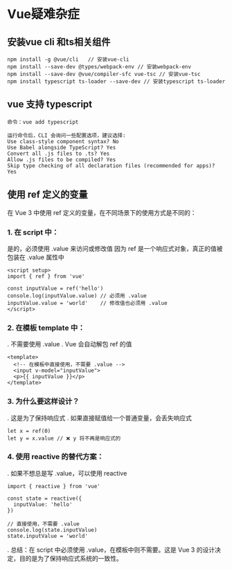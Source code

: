 # Vue疑难杂症

## 安装vue cli 和ts相关组件
```
npm install -g @vue/cli   // 安装vue-cli
npm install --save-dev @types/webpack-env // 安装webpack-env
npm install --save-dev @vue/compiler-sfc vue-tsc // 安装vue-tsc
npm install typescript ts-loader --save-dev // 安装typescript ts-loader
```
## vue 支持 typescript

```
命令：vue add typescript

运行命令后，CLI 会询问一些配置选项，建议选择:
Use class-style component syntax? No
Use Babel alongside TypeScript? Yes
Convert all .js files to .ts? Yes
Allow .js files to be compiled? Yes
Skip type checking of all declaration files (recommended for apps)? Yes

```


## 使用 ref 定义的变量
在 Vue 3 中使用 ref 定义的变量，在不同场景下的使用方式是不同的：
### 1. 在 script 中：
是的，必须使用 .value 来访问或修改值
因为 ref 是一个响应式对象，真正的值被包装在 .value 属性中
```
<script setup>
import { ref } from 'vue'

const inputValue = ref('hello')
console.log(inputValue.value) // 必须用 .value
inputValue.value = 'world'    // 修改值也必须用 .value
</script>
```

### 2. 在模板 template 中：
. 不需要使用 .value
. Vue 会自动解包 ref 的值
```
<template>
  <!-- 在模板中直接使用，不需要 .value -->
  <input v-model="inputValue">
  <p>{{ inputValue }}</p>
</template>
```
### 3. 为什么要这样设计？
. 这是为了保持响应式
. 如果直接赋值给一个普通变量，会丢失响应式
```
let x = ref(0)
let y = x.value // ❌ y 将不再是响应式的
```
### 4. 使用 reactive 的替代方案：
. 如果不想总是写 .value，可以使用 reactive
```
import { reactive } from 'vue'

const state = reactive({
  inputValue: 'hello'
})

// 直接使用，不需要 .value
console.log(state.inputValue)
state.inputValue = 'world'
```
. 总结：在 script 中必须使用 .value，在模板中则不需要。这是 Vue 3 的设计决定，目的是为了保持响应式系统的一致性。


